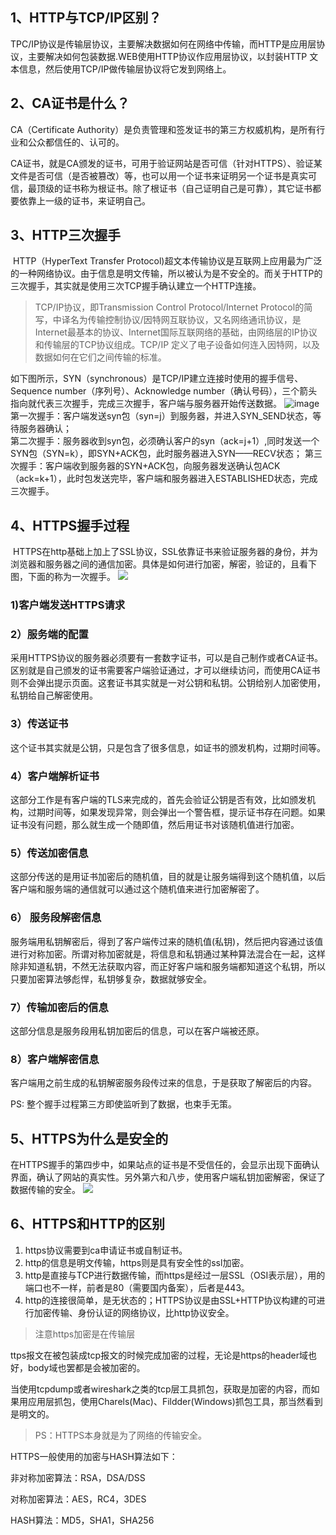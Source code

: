 ## 1、HTTP与TCP/IP区别？
TPC/IP协议是传输层协议，主要解决数据如何在网络中传输，而HTTP是应用层协议，主要解决如何包装数据.WEB使用HTTP协议作应用层协议，以封装HTTP 文本信息，然后使用TCP/IP做传输层协议将它发到网络上。
## 2、CA证书是什么？
CA（Certificate Authority）是负责管理和签发证书的第三方权威机构，是所有行业和公众都信任的、认可的。

CA证书，就是CA颁发的证书，可用于验证网站是否可信（针对HTTPS）、验证某文件是否可信（是否被篡改）等，也可以用一个证书来证明另一个证书是真实可信，最顶级的证书称为根证书。除了根证书（自己证明自己是可靠），其它证书都要依靠上一级的证书，来证明自己。
## 3、HTTP三次握手
 HTTP（HyperText Transfer Protocol)超文本传输协议是互联网上应用最为广泛的一种网络协议。由于信息是明文传输，所以被认为是不安全的。而关于HTTP的三次握手，其实就是使用三次TCP握手确认建立一个HTTP连接。
>TCP/IP协议，即Transmission Control Protocol/Internet Protocol的简写，中译名为传输控制协议/因特网互联协议，又名网络通讯协议，是Internet最基本的协议、Internet国际互联网络的基础，由网络层的IP协议和传输层的TCP协议组成。TCP/IP 定义了电子设备如何连入因特网，以及数据如何在它们之间传输的标准。

如下图所示，SYN（synchronous）是TCP/IP建立连接时使用的握手信号、Sequence number（序列号）、Acknowledge number（确认号码），三个箭头指向就代表三次握手，完成三次握手，客户端与服务器开始传送数据。
![image](http://images2015.cnblogs.com/blog/555379/201602/555379-20160210231251448-1547962527.jpg)
第一次握手：客户端发送syn包（syn=j）到服务器，并进入SYN_SEND状态，等待服务器确认；  
第二次握手：服务器收到syn包，必须确认客户的syn（ack=j+1）,同时发送一个SYN包（SYN=k），即SYN+ACK包，此时服务器进入SYN——RECV状态；
第三次握手：客户端收到服务器的SYN+ACK包，向服务器发送确认包ACK（ack=k+1），此时包发送完毕，客户端和服务器进入ESTABLISHED状态，完成三次握手。
## 4、HTTPS握手过程
 HTTPS在http基础上加上了SSL协议，SSL依靠证书来验证服务器的身份，并为浏览器和服务器之间的通信加密。具体是如何进行加密，解密，验证的，且看下图，下面的称为一次握手。
 ![](http://images2015.cnblogs.com/blog/555379/201602/555379-20160210231313448-2027205313.png)
 ### 1)客户端发送HTTPS请求
 ### 2）服务端的配置
 采用HTTPS协议的服务器必须要有一套数字证书，可以是自己制作或者CA证书。区别就是自己颁发的证书需要客户端验证通过，才可以继续访问，而使用CA证书则不会弹出提示页面。这套证书其实就是一对公钥和私钥。公钥给别人加密使用，私钥给自己解密使用。
 ### 3）传送证书
 这个证书其实就是公钥，只是包含了很多信息，如证书的颁发机构，过期时间等。
 ### 4）客户端解析证书
 这部分工作是有客户端的TLS来完成的，首先会验证公钥是否有效，比如颁发机构，过期时间等，如果发现异常，则会弹出一个警告框，提示证书存在问题。如果证书没有问题，那么就生成一个随即值，然后用证书对该随机值进行加密。
 ### 5）传送加密信息
 这部分传送的是用证书加密后的随机值，目的就是让服务端得到这个随机值，以后客户端和服务端的通信就可以通过这个随机值来进行加密解密了。
 ### 6） 服务段解密信息
 服务端用私钥解密后，得到了客户端传过来的随机值(私钥)，然后把内容通过该值进行对称加密。所谓对称加密就是，将信息和私钥通过某种算法混合在一起，这样除非知道私钥，不然无法获取内容，而正好客户端和服务端都知道这个私钥，所以只要加密算法够彪悍，私钥够复杂，数据就够安全。
 ### 7）传输加密后的信息
 这部分信息是服务段用私钥加密后的信息，可以在客户端被还原。
 ### 8）客户端解密信息
 客户端用之前生成的私钥解密服务段传过来的信息，于是获取了解密后的内容。

PS: 整个握手过程第三方即使监听到了数据，也束手无策。
 
## 5、HTTPS为什么是安全的
在HTTPS握手的第四步中，如果站点的证书是不受信任的，会显示出现下面确认界面，确认了网站的真实性。另外第六和八步，使用客户端私钥加密解密，保证了数据传输的安全。
![](http://images2015.cnblogs.com/blog/555379/201602/555379-20160210231326886-844795320.png)

## 6、HTTPS和HTTP的区别
1. https协议需要到ca申请证书或自制证书。
2. http的信息是明文传输，https则是具有安全性的ssl加密。
3. http是直接与TCP进行数据传输，而https是经过一层SSL（OSI表示层），用的端口也不一样，前者是80（需要国内备案），后者是443。
4. http的连接很简单，是无状态的；HTTPS协议是由SSL+HTTP协议构建的可进行加密传输、身份认证的网络协议，比http协议安全。
 
>注意https加密是在传输层

ttps报文在被包装成tcp报文的时候完成加密的过程，无论是https的header域也好，body域也罢都是会被加密的。

当使用tcpdump或者wireshark之类的tcp层工具抓包，获取是加密的内容，而如果用应用层抓包，使用Charels(Mac)、Fildder(Windows)抓包工具，那当然看到是明文的。

>PS：HTTPS本身就是为了网络的传输安全。

HTTPS一般使用的加密与HASH算法如下：

非对称加密算法：RSA，DSA/DSS

对称加密算法：AES，RC4，3DES

HASH算法：MD5，SHA1，SHA256

